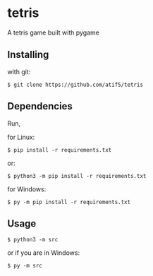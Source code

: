 # tetris
A tetris game built with pygame

## Installing
with git:

`$ git clone https://github.com/atif5/tetris`

## Dependencies
Run,

for Linux:

`$ pip install -r requirements.txt`

or:

`$ python3 -m pip install -r requirements.txt`

for Windows:

`$ py -m pip install -r requirements.txt`


## Usage
`$ python3 -m src`

or if you are in Windows:

`$ py -m src`


